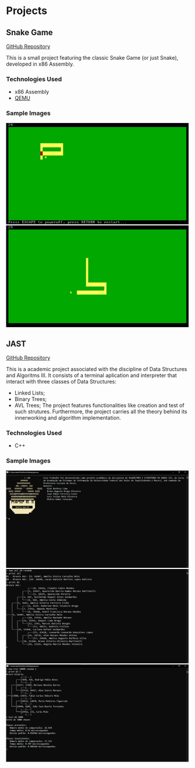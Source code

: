 # Projects

## Snake Game

[GitHub Repository](https://github.com/AlanLima287/snake)

This is a small project featuring the classic Snake Game (or just Snake), developed in x86 Assembly.

### Technologies Used

- x86 Assembly
- [QEMU](https://www.qemu.org)


### Sample Images

<img src="./assets/snake/snake-0.png" width="500">
<img src="./assets/snake/snake-1.png" width="500">

## JAST

[GitHub Repository](https://github.com/AlanLima287/Binary_Tree)

This is a academic project associated with the discipline of Data Structures and Algoritms III. It consists of a terminal aplication and interpreter that interact with three classes of Data Structures:
- Linked Lists;
- Binary Trees;
- AVL Trees;
The project features functionalities like creation and test of such strutures. Furthermore, the project carries all the theory behind its innerworking and algorithm implementation.

### Technologies Used

- C++

### Sample Images

<img src="./assets/JAST/sample-0.png" width="500">
<img src="./assets/JAST/sample-1.png" width="500">
<img src="./assets/JAST/sample-2.png" width="500">